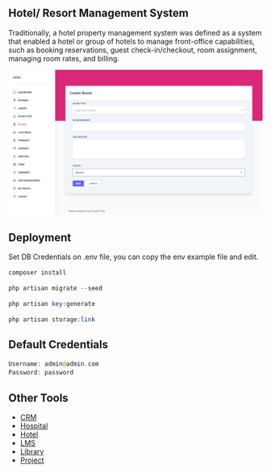 ## Hotel/ Resort Management System

Traditionally, a hotel property management system was defined as a system that enabled a hotel or group of hotels to manage front-office capabilities, such as booking reservations, guest check-in/checkout, room assignment, managing room rates, and billing.

![alt text](https://raw.githubusercontent.com/sameerfa/laravel-management-systems/Hotel/public/hotel.png)

## Deployment

Set DB Credentials on .env file, you can copy the env example file and edit.

```php
composer install
```

```php
php artisan migrate --seed
```

```php
php artisan key:generate
```

```php
php artisan storage:link
```


## Default Credentials


```php
Username: admin@admin.com
Password: password
```


## Other Tools
- [CRM](https://github.com/sameerfa/laravel-management-systems)
- [Hospital](https://github.com/sameerfa/laravel-management-systems/tree/Hospital)
- [Hotel](https://github.com/sameerfa/laravel-management-systems/tree/Hotel)
- [LMS](https://github.com/sameerfa/laravel-management-systems/tree/LMS)
- [Library](https://github.com/sameerfa/laravel-management-systems/tree/Library)
- [Project](https://github.com/sameerfa/laravel-management-systems/tree/Project)
